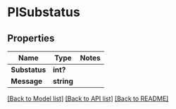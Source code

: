 # PISubstatus

## Properties
Name | Type | Notes
------------ | ------------- | -------------
**Substatus** | **int?**
**Message** | **string**

[[Back to Model list]](../../README.md#documentation-for-models) [[Back to API list]](../../README.md#documentation-for-api-endpoints) [[Back to README]](../../README.md)
